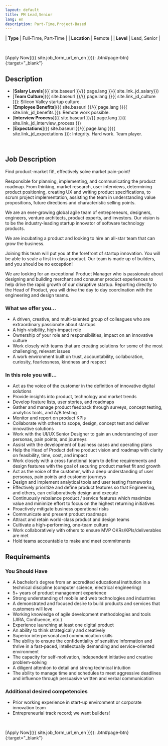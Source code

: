 ```yaml
---
layout: default
title: PM Lead,Senior
lang: en
description: Part-Time,Project-Based
---
```


| **Type** | Full-Time, Part-Time |
| **Location** | Remote |
| **Level** | Lead, Senior  |

<br>

[Apply Now]({{ site.job_form_url_en_en }}){: .btn#page-btn}{:target="_blank"}

## Description
- [**Salary Levels**]({{ site.baseurl }}/{{ page.lang }}{{ site.link_jd_salary}})
- [**Team Culture**]({{ site.baseurl }}/{{ page.lang }}{{ site.link_jd_culture }}): Silicon Valley startup culture.
- [**Employee Benefits**]({{ site.baseurl }}/{{ page.lang }}{{ site.link_jd_benefits }}): Remote work possible.
- [**Interview Process**]({{ site.baseurl }}/{{ page.lang }}{{ site.link_jd_interview_process }})
- [**Expectations**]({{ site.baseurl }}/{{ page.lang }}{{ site.link_jd_expectations }}): Integrity. Hard work. Team player.

<br>

## Job Description
Find product-market fit!, effectively solve market pain-point!

Responsible for planning, implementing, and communicating the product roadmap. From thinking, market research, user interviews, determining product positioning, creating UX and writing product specifications, to scrum project implementation, assisting the team in understanding value propositions, future directions and characteristic selling points.

We are an ever-growing global agile team of entrepreneurs, designers, engineers, venture architects, product experts, and investors. Our vision is to be the industry-leading startup innovator of software technology products.

We are incubating a product and looking to hire an all-star team that can grow the business.

Joining this team will put you at the forefront of startup innovation. You will be able to scale a first in class product. Our team is made up of builders, and you should be no exception!

We are looking for an exceptional Product Manager who is passionate about designing and building merchant and consumer product experiences to help drive the rapid growth of our disruptive startup. Reporting directly to the Head of Product, you will drive the day to day coordination with the engineering and design teams.

### What we offer you...

- A driven, creative, and multi-talented group of colleagues who are extraordinary passionate about startups
- A high-visibility, high-impact role
- Ownership of your role and responsibilities, impact on an innovative culture
- Work closely with teams that are creating solutions for some of the most challenging, relevant issues
- A work environment built on trust, accountability, collaboration, curiosity, fearlessness, kindness and respect

### In this role you will...
- Act as the voice of the customer in the definition of innovative digital solutions
- Provide insights into product, technology and market trends
- Develop feature lists, user stories, and roadmaps
- Gather and manage product feedback through surveys, concept testing, analytics tools, and A/B testing
- Monitor and report on product KPIs
- Collaborate with others to scope, design, concept test and deliver innovative solutions
- Work with the UI/UX Senior Designer to gain an understanding of user personas, pain points, and journeys
- Assist with the development of business cases and operating plans
- Help the Head of Product define product vision and roadmap with clarity on feasibility, time, cost, and impact
- Work closely with a cross functional team to define requirements and design features with the goal of securing product market fit and growth
- Act as the voice of the customer, with a deep understanding of user personas, pain points and customer journeys
- Design and implement analytical tools and user testing frameworks
- Effectively prioritize and define product features so that Engineering, and others, can collaboratively design and execute
- Continuously rebalance product / service features which maximize value and minimize effort to focus on the highest returning initiatives
- Proactively mitigate business operational risks
- Communicate and present product roadmaps
- Attract and retain world-class product and design teams
- Cultivate a high-performing, one-team culture
- Work collaboratively with others to ensure MVP OKRs/KPIs/deliverables are met
- Hold teams accountable to make and meet commitments

## Requirements

### You Should Have

- A bachelor’s degree from an accredited educational institution in a technical discipline (computer science,  electrical engineering)
- 5+ years of product management experience
- Strong understanding of mobile and web technologies and industries
- A demonstrated and focused desire to build products and services that customers will love
- Working knowledge of agile development methodologies and tools (JIRA, Confluence, etc.)
- Experience launching at least one digital product
- An ability to think strategically and creatively
- Superior interpersonal and communication skills
- The ability to ensure the confidentiality of sensitive information and thrive in a fast-paced, intellectually demanding and service-oriented environment
- The capacity for self-motivation, independent initiative and creative problem-solving
- A diligent attention to detail and strong technical intuition
- The ability to manage time and schedules to meet aggressive deadlines and influence through persuasive written and verbal communication

### Additional desired competencies

- Prior working experience in start-up environment or corporate innovation team
- Entrepreneurial track record; we want builders!


<br>

[Apply Now]({{ site.job_form_url_en_en }}){: .btn#page-btn}{:target="_blank"}

<br>